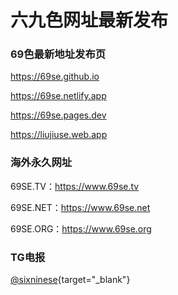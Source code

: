 # 六九色网址最新发布

### 69色最新地址发布页
<https://69se.github.io>

<https://69se.netlify.app>

<https://69se.pages.dev>

<https://liujiuse.web.app>


### 海外永久网址
69SE.TV：<https://www.69se.tv>

69SE.NET：<https://www.69se.net>

69SE.ORG：<https://www.69se.org>


### TG电报
[@sixninese](https://t.me/sixninese){target="_blank"}
